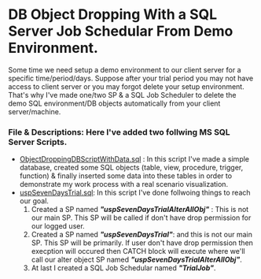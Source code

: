 # DB Object Dropping With a SQL Server Job Schedular From Demo Environment.
Some time we need setup a demo environment to our client server for a specific time/period/days. Suppose after your trial period you may not have access to client server or you may forgot delete your setup environment. That's why I've made one/two SP &amp; a SQL Job Scheduler to delete the demo SQL environment/DB objects automatically from your client server/machine.

### File & Descriptions: Here I've added two follwing MS SQL Server Scripts.
-   [ObjectDroppingDBScriptWithData.sql](https://github.com/erajuahmed/DbObjectDroppingWithASchedular/blob/main/ObjectDroppingDBScriptWithData.sql) : In this script I've made a       simple database, created some SQL objects (table, view, procedure, trigger, function) & finally inserted some data into these tables in order to demonstrate my work process       with a real scenario visualization.  
-   [uspSevenDaysTrial.sql](https://github.com/erajuahmed/DbObjectDroppingWithASchedular/blob/main/uspSevenDaysTrial.sql): In this script I've done follwoing things to reach our       goal.
    1. Created a SP named **_"uspSevenDaysTrialAlterAllObj"_** : This is not our main SP. This SP will be called if don't have drop permission for our logged user.
    2. Created a SP named **_"uspSevenDaysTrial"_**: and this is not our main SP. This SP will be primarily. If user don't have drop permission then execption will occured 
       then CATCH block will execute where we'll call our alter object SP named **_"uspSevenDaysTrialAlterAllObj"_**.
    3. At last I created a SQL Job Schedular named **_"TrialJob"_**.
     
